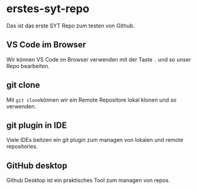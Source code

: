 # erstes-syt-repo
Das ist das erste SYT Repo zum testen von Github.

## VS Code im Browser

Wir können VS Code im Browser verwenden mit der Taste `.`
und so unser Repo bearbeiten.

## git clone

Mit `git clone`können wir ein Remote Repositore lokal klonen und so verwenden.

## git plugin in IDE

Viele IDEs beitzen ein git plugin zum managen von lokalen und remote repositories.

## GitHub desktop

Github Desktop ist ein praktisches Tool zum managen von repos.
